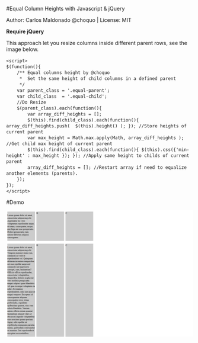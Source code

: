 #Equal Column Heights with Javascript & jQuery

Author: Carlos Maldonado @choquo | License: MIT 

**Require jQuery**

This approach let you resize columns inside different parent rows, see the image below.

	<script>
	$(function(){
	    /** Equal columns height by @choquo 
         *  Set the same height of child columns in a defined parent
         */
		var parent_class = '.equal-parent';
		var child_class  = '.equal-child';
		//Do Resize
	    $(parent_class).each(function(){
	    	var array_diff_heights = [];
	        $(this).find(child_class).each(function(){ array_diff_heights.push(  $(this).height() ); }); //Store heights of current parent
	        var max_height = Math.max.apply(Math, array_diff_heights );	//Get child max height of current parent
		    $(this).find(child_class).each(function(){ $(this).css({'min-height' : max_height }); }); //Apply same height to childs of current parent
		    array_diff_heights = []; //Restart array if need to equalize another elements (parents).
	    });
    });
	</script>

#Demo

![](screen.png)